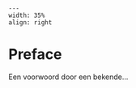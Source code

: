 ```{figure} ../figures/busy.png
---
width: 35%
align: right
```

# Preface


Een voorwoord door een bekende...

